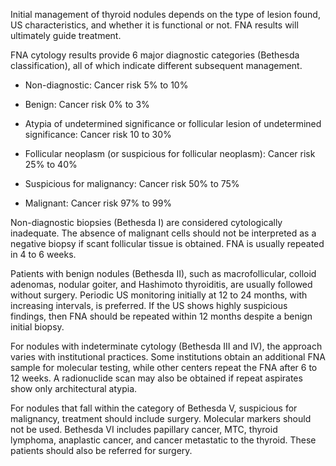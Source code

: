 Initial management of thyroid nodules depends on the type of lesion found, US characteristics, and whether it is functional or not. FNA results will ultimately guide treatment.

FNA cytology results provide 6 major diagnostic categories (Bethesda classification), all of which indicate different subsequent management.

- Non-diagnostic: Cancer risk 5% to 10%

- Benign: Cancer risk 0% to 3%

- Atypia of undetermined significance or follicular lesion of undetermined significance: Cancer risk 10 to 30%

- Follicular neoplasm (or suspicious for follicular neoplasm): Cancer risk 25% to 40%

- Suspicious for malignancy: Cancer risk 50% to 75%

- Malignant: Cancer risk 97% to 99%

Non-diagnostic biopsies (Bethesda I) are considered cytologically inadequate. The absence of malignant cells should not be interpreted as a negative biopsy if scant follicular tissue is obtained. FNA is usually repeated in 4 to 6 weeks.

Patients with benign nodules (Bethesda II), such as macrofollicular, colloid adenomas, nodular goiter, and Hashimoto thyroiditis, are usually followed without surgery. Periodic US monitoring initially at 12 to 24 months, with increasing intervals, is preferred. If the US shows highly suspicious findings, then FNA should be repeated within 12 months despite a benign initial biopsy.

For nodules with indeterminate cytology (Bethesda III and IV), the approach varies with institutional practices. Some institutions obtain an additional FNA sample for molecular testing, while other centers repeat the FNA after 6 to 12 weeks. A radionuclide scan may also be obtained if repeat aspirates show only architectural atypia.

For nodules that fall within the category of Bethesda V, suspicious for malignancy, treatment should include surgery. Molecular markers should not be used. Bethesda VI includes papillary cancer, MTC, thyroid lymphoma, anaplastic cancer, and cancer metastatic to the thyroid. These patients should also be referred for surgery.